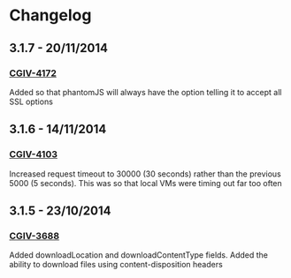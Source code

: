 # Changelog

## 3.1.7 - 20/11/2014
### [CGIV-4172](https://channelgrabber.atlassian.net/browse/CGIV-4172)
Added so that phantomJS will always have the option telling it to
accept all SSL options

## 3.1.6 - 14/11/2014
### [CGIV-4103](https://channelgrabber.atlassian.net/browse/CGIV-4103)
Increased request timeout to 30000 (30 seconds) rather than the previous
5000 (5 seconds). This was so that local VMs were timing out far too
often

## 3.1.5 - 23/10/2014
### [CGIV-3688](https://channelgrabber.atlassian.net/browse/CGIV-3688)
Added downloadLocation and downloadContentType fields.
Added the ability to download files using content-disposition headers
